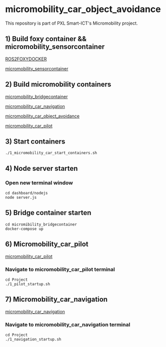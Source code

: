 # micromobility_car_object_avoidance
This repository is part of PXL Smart-ICT's Micromobility project. 

## 1) Build foxy container && micromobility_sensorcontainer
[ROS2FOXYDOCKER](https://github.com/PXLAIRobotics/ROS2FoxyDocker)

[micromobility_sensorcontainer](https://github.com/PXLRoboticsLab/micromobility_sensorcontainer.git)

## 2) Build micromobility containers
[micromobility_bridgecontainer](https://github.com/andyindemans/MicroMobility_Golfcart_Combined/tree/main/micromobility_bridgecontainer)

[micromobility_car_navigation](https://github.com/andyindemans/MicroMobility_Golfcart_Combined/tree/main/micromobility_car_navigation)

[micromobility_car_object_avoidance](https://github.com/andyindemans/MicroMobility_Golfcart_Combined/tree/main/micromobility_car_object_avoidance)

[micromobility_car_pilot](https://github.com/andyindemans/MicroMobility_Golfcart_Combined/tree/main/micromobility_car_pilot)

## 3) Start containers
````
./1_micromobility_car_start_containers.sh
````

## 4) Node server starten
### Open new terminal window
````
cd dashboard/nodejs
node server.js
````

## 5) Bridge container starten
````
cd micromibility_bridgecontainer
docker-compose up
````

## 6) Micromobility_car_pilot
[micromobility_car_pilot](https://github.com/andyindemans/MicroMobility_Golfcart_Combined/tree/main/micromobility_car_pilot)

### Navigate to micromobility_car_pilot terminal
````
cd Project
./1_pilot_startup.sh
````

## 7) Micromobility_car_navigation
[micromobility_car_navigation](https://github.com/andyindemans/MicroMobility_Golfcart_Combined/tree/main/micromobility_car_navigation)
### Navigate to micromobility_car_navigation terminal
````
cd Project
./1_navigation_startup.sh
````
